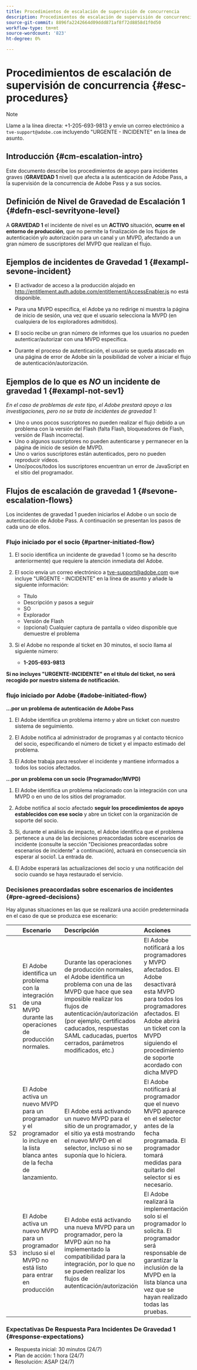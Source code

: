 ```yaml
---
title: Procedimientos de escalación de supervisión de concurrencia
description: Procedimientos de escalación de supervisión de concurrencia
source-git-commit: 8896fa2242664d09ddd871af8f72d8858d1f0d50
workflow-type: tm+mt
source-wordcount: '823'
ht-degree: 0%

---
```



# Procedimientos de escalación de supervisión de concurrencia {#esc-procedures}

>[!NOTE]
>
>Llame a la línea directa: +1-205-693-9813 y envíe un correo electrónico a `tve-support@adobe.com` incluyendo &quot;URGENTE - INCIDENTE&quot; en la línea de asunto.


## Introducción {#cm-escalation-intro}

Este documento describe los procedimientos de apoyo para incidentes graves (**GRAVEDAD 1** nivel) que afecta a la autenticación de Adobe Pass, a la supervisión de la concurrencia de Adobe Pass y a sus socios.

## Definición de Nivel de Gravedad de Escalación 1 {#defn-escl-sevrityone-level}

A **GRAVEDAD 1** el incidente de nivel es un **ACTIVO** situación, **ocurre en el entorno de producción**, que no permite la finalización de los flujos de autenticación y/o autorización para un canal y un MVPD, afectando a un gran número de suscriptores del MVPD que realizan el flujo.

## Ejemplos de incidentes de Gravedad 1 {#exampl-sevone-incident}

* El activador de acceso a la producción alojado en <http://entitlement.auth.adobe.com/entitlement/AccessEnabler.js> no está disponible.

* Para una MVPD específica, el Adobe ya no redirige ni muestra la página de inicio de sesión, una vez que el usuario selecciona la MVPD (en cualquiera de los exploradores admitidos).

* El socio recibe un gran número de informes que los usuarios no pueden autenticar/autorizar con una MVPD específica.

* Durante el proceso de autenticación, el usuario se queda atascado en una página de error de Adobe sin la posibilidad de volver a iniciar el flujo de autenticación/autorización.


## Ejemplos de lo que es *NO* un incidente de gravedad 1 {#exampl-not-sev1}

*En el caso de problemas de este tipo, el Adobe prestará apoyo a las investigaciones, pero no se trata de incidentes de gravedad 1:*

* Uno o unos pocos suscriptores no pueden realizar el flujo debido a un problema con la versión del Flash (falta Flash, bloqueadores de Flash, versión de Flash incorrecta).
* Uno o algunos suscriptores no pueden autenticarse y permanecer en la página de inicio de sesión de MVPD.
* Uno o varios suscriptores están autenticados, pero no pueden reproducir vídeos.
* Uno/pocos/todos los suscriptores encuentran un error de JavaScript en el sitio del programador.

## Flujos de escalación de gravedad 1 {#sevone-escalation-flows}

Los incidentes de gravedad 1 pueden iniciarlos el Adobe o un socio de autenticación de Adobe Pass. A continuación se presentan los pasos de cada uno de ellos.

### Flujo iniciado por el socio {#partner-initiated-flow}

1. El socio identifica un incidente de gravedad 1 (como se ha descrito anteriormente) que requiere la atención inmediata del Adobe.

1. El socio envía un correo electrónico a tve-support@adobe.com que incluye &quot;URGENTE - INCIDENTE&quot; en la línea de asunto y añade la siguiente información:

   * Título
   * Descripción y pasos a seguir
   * SO
   * Explorador
   * Versión de Flash
   * (opcional) Cualquier captura de pantalla o vídeo disponible que demuestre el problema

1. Si el Adobe no responde al ticket en 30 minutos, el socio llama al siguiente número:

   * **1-205-693-9813**


**Si no incluyes &quot;URGENTE-INCIDENTE&quot; en el título del ticket, no será recogido por nuestro sistema de notificación.**

### flujo iniciado por Adobe {#adobe-initiated-flow}

**...por un problema de autenticación de Adobe Pass**

1. El Adobe identifica un problema interno y abre un ticket con nuestro sistema de seguimiento.

1. El Adobe notifica al administrador de programas y al contacto técnico del socio, especificando el número de ticket y el impacto estimado del problema.

1. El Adobe trabaja para resolver el incidente y mantiene informados a todos los socios afectados.


**...por un problema con un socio (Programador/MVPD)**

1. El Adobe identifica un problema relacionado con la integración con una MVPD o en uno de los sitios del programador.

1. Adobe notifica al socio afectado **seguir los procedimientos de apoyo establecidos con ese socio** y abre un ticket con la organización de soporte del socio.

1. Si, durante el análisis de impacto, el Adobe identifica que el problema pertenece a una de las decisiones preacordadas sobre escenarios de incidente (consulte la sección &quot;Decisiones preacordadas sobre escenarios de incidente&quot; a continuación), actuará en consecuencia sin esperar al socio1. La entrada de.

1. El Adobe esperará las actualizaciones del socio y una notificación del socio cuando se haya restaurado el servicio.

### Decisiones preacordadas sobre escenarios de incidentes {#pre-agreed-decisions}

Hay algunas situaciones en las que se realizará una acción predeterminada en el caso de que se produzca ese escenario:

|    | Escenario | Descripción | Acciones |
|:---:|:---|:---|:---|
| S1 | El Adobe identifica un problema con la integración de una MVPD durante las operaciones de producción normales. | Durante las operaciones de producción normales, el Adobe identifica un problema con una de las MVPD que hace que sea imposible realizar los flujos de autenticación/autorización (por ejemplo, certificados caducados, respuestas SAML caducadas, puertos cerrados, parámetros modificados, etc.) | El Adobe notificará a los programadores y MVPD afectados. El Adobe desactivará esta MVPD para todos los programadores afectados. El Adobe abrirá un ticket con la MVPD siguiendo el procedimiento de soporte acordado con dicha MVPD |
| S2 | El Adobe activa un nuevo MVPD para un programador y el programador lo incluye en la lista blanca antes de la fecha de lanzamiento. | El Adobe está activando un nuevo MVPD para el sitio de un programador, y el sitio ya está mostrando el nuevo MVPD en el selector, incluso si no se suponía que lo hiciera. | El Adobe notificará al programador que el nuevo MVPD aparece en el selector antes de la fecha programada. El programador tomará medidas para quitarlo del selector si es necesario. |
| S3 | El Adobe activa un nuevo MVPD para un programador incluso si el MVPD no está listo para entrar en producción | El Adobe está activando una nueva MVPD para un programador, pero la MVPD aún no ha implementado la compatibilidad para la integración, por lo que no se pueden realizar los flujos de autenticación/autorización | El Adobe realizará la implementación solo si el programador lo solicita. El programador será responsable de garantizar la inclusión de la MVPD en la lista blanca una vez que se hayan realizado todas las pruebas. |

### Expectativas De Respuesta Para Incidentes De Gravedad 1 {#response-expectations}

* Respuesta inicial: 30 minutos (24/7)
* Plan de acción: 1 hora (24/7)
* Resolución: ASAP (24/7)
